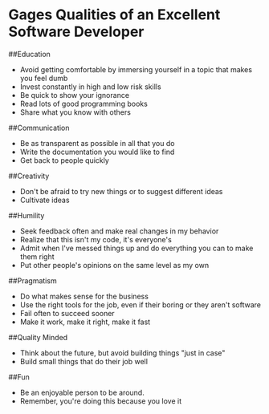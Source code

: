 # Gages Qualities of an Excellent Software Developer

##Education
- Avoid getting comfortable by immersing yourself in a topic that makes you feel dumb
- Invest constantly in high and low risk skills
- Be quick to show your ignorance
- Read lots of good programming books
- Share what you know with others

##Communication
- Be as transparent as possible in all that you do
- Write the documentation you would like to find
- Get back to people quickly

##Creativity
- Don't be afraid to try new things or to suggest different ideas
- Cultivate ideas

##Humility
- Seek feedback often and make real changes in my behavior
- Realize that this isn't my code, it's everyone's
- Admit when I've messed things up and do everything you can to make them right
- Put other people's opinions on the same level as my own

##Pragmatism
- Do what makes sense for the business
- Use the right tools for the job, even if their boring or they aren't software
- Fail often to succeed sooner
- Make it work, make it right, make it fast

##Quality Minded
- Think about the future, but avoid building things "just in case"
- Build small things that do their job well

##Fun
- Be an enjoyable person to be around. 
- Remember, you're doing this because you love it
